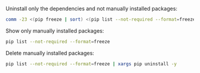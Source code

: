 Uninstall only the dependencies and not manually installed packages:
```bash
comm -23 <(pip freeze | sort) <(pip list --not-required --format=freeze | sort) | xargs pip uninstall -y
```

Show only manually installed packages:
```bash
pip list --not-required --format=freeze
```

Delete manually installed packages:
```bash
pip list --not-required --format=freeze | xargs pip uninstall -y
```
